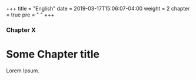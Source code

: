 +++
title = "English"
date = 2019-03-17T15:06:07-04:00
weight = 2
chapter = true
pre = "<i class='fab fa-canadian-maple-leaf'></i> "
+++

### Chapter X

# Some Chapter title

Lorem Ipsum.